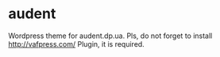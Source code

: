# audent
Wordpress theme for audent.dp.ua.
Pls, do not forget to install http://vafpress.com/ Plugin,  it is required.

